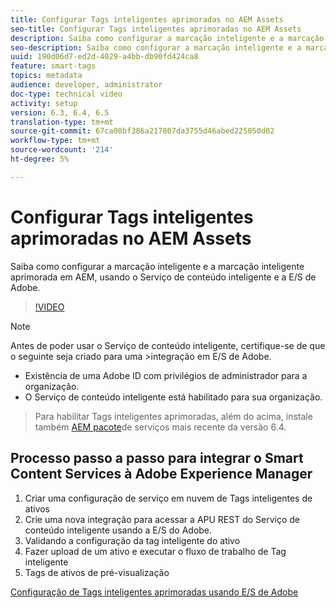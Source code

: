 ```yaml
---
title: Configurar Tags inteligentes aprimoradas no AEM Assets
seo-title: Configurar Tags inteligentes aprimoradas no AEM Assets
description: Saiba como configurar a marcação inteligente e a marcação inteligente aprimorada em AEM, usando o Serviço de conteúdo inteligente e a E/S de Adobe.
seo-description: Saiba como configurar a marcação inteligente e a marcação inteligente aprimorada em AEM, usando o Serviço de conteúdo inteligente e a E/S de Adobe.
uuid: 190d06d7-ed2d-4029-a4bb-db90fd424ca8
feature: smart-tags
topics: metadata
audience: developer, administrator
doc-type: technical video
activity: setup
version: 6.3, 6.4, 6.5
translation-type: tm+mt
source-git-commit: 67ca08bf386a217807da3755d46abed225050d02
workflow-type: tm+mt
source-wordcount: '214'
ht-degree: 5%

---
```



# Configurar Tags inteligentes aprimoradas no AEM Assets

Saiba como configurar a marcação inteligente e a marcação inteligente aprimorada em AEM, usando o Serviço de conteúdo inteligente e a E/S de Adobe.

>[!VIDEO](https://video.tv.adobe.com/v/23405/?quality=9&learn=on)

>[!NOTE]
>
>Antes de poder usar o Serviço de conteúdo inteligente, certifique-se de que o seguinte seja criado para uma >integração em E/S de Adobe.

* Existência de uma Adobe ID com privilégios de administrador para a organização.
* O Serviço de conteúdo inteligente está habilitado para sua organização.

>Para habilitar Tags inteligentes aprimoradas, além do acima, instale também [AEM pacote](https://helpx.adobe.com/experience-manager/aem-releases-updates.html#main-pars_step_with_card_1987226281)de serviços mais recente da versão 6.4.

## Processo passo a passo para integrar o Smart Content Services à Adobe Experience Manager

1. Criar uma configuração de serviço em nuvem de Tags inteligentes de ativos
2. Crie uma nova integração para acessar a APU REST do Serviço de conteúdo inteligente usando a E/S do Adobe.
3. Validando a configuração da tag inteligente do ativo
4. Fazer upload de um ativo e executar o fluxo de trabalho de Tag inteligente
5. Tags de ativos de pré-visualização

[Configuração de Tags inteligentes aprimoradas usando E/S de Adobe](https://helpx.adobe.com/nz/experience-manager/6-4/assets/using/configure-custom-smart-tags.html)
